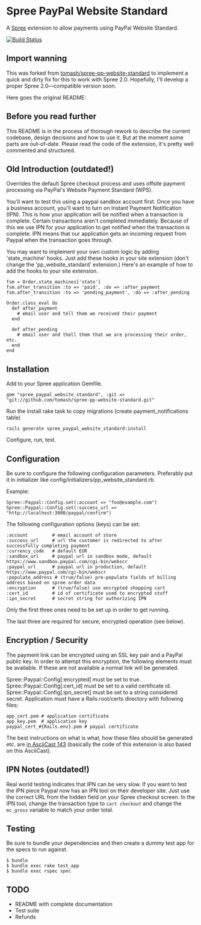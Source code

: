 # Spree PayPal Website Standard

A [Spree](http://spreecommerce.com) extension to allow payments using PayPal Website Standard.

[![Build Status](https://secure.travis-ci.org/tomash/spree-pp-website-standard.png)](http://travis-ci.org/tomash/spree-pp-website-standard)

## Import wanning

This was forked from [tomash/spree-pp-website-standard](https://github.com/tomash/spree-pp-website-standard) to implement a quick and dirty fix for this to work with Spree 2.0. Hopefully, I'll develop a proper Spree 2.0—compatible version soon.

Here goes the original README:

## Before you read further

This README is in the process of thorough rework to describe the current codebase, design decisions and how to use it. But at the moment some parts are out-of-date. Please read the code of the extension, it's pretty well commented and structured. 

## Old Introduction (outdated!)

Overrides the default Spree checkout process and uses offsite payment processing via PayPal's Website Payment Standard (WPS).  

You'll want to test this using a paypal sandbox account first.  Once you have a business account, you'll want to turn on Instant Payment Notification (IPN).  This is how your application will be notified when a transaction is complete.  Certain transactions aren't completed immediately.  Because of this we use IPN for your application to get notified when the transaction is complete.  IPN means that our application gets an incoming request from Paypal when the transaction goes through.  

You may want to implement your own custom logic by adding 'state_machine' hooks.  Just add these hooks in your site extension (don't change the 'pp_website_standard' extension.) Here's an example of how to add the hooks to your site extension.


    fsm = Order.state_machines['state']  
    fsm.after_transition :to => 'paid', :do => :after_payment
    fsm.after_transition :to => 'pending_payment', :do => :after_pending  
    
    Order.class_eval do  
      def after_payment
        # email user and tell them we received their payment
      end
      
      def after_pending
        # email user and thell them that we are processing their order, etc.
      end
    end


## Installation 

Add to your Spree application Gemfile.

    gem "spree_paypal_website_standard", :git => "git://github.com/tomash/spree-pp-website-standard.git"

Run the install rake task to copy migrations (create payment_notifications table)

    rails generate spree_paypal_website_standard:install

Configure, run, test.


## Configuration

Be sure to configure the following configuration parameters. Preferably put it in initializer like config/initializers/pp_website_standard.rb.

Example:

    Spree::Paypal::Config.set(:account => "foo@example.com") 
    Spree::Paypal::Config.set(:success_url => "http://localhost:3000/paypal/confirm")
    

The following configuration options (keys) can be set:

    :account         # email account of store 
    :success_url     # url the customer is redirected to after successfully completing payment
    :currency_code   # default EUR
    :sandbox_url     # paypal url in sandbox mode, default https://www.sandbox.paypal.com/cgi-bin/webscr
    :paypal_url      # paypal url in production, default https://www.paypal.com/cgi-bin/webscr
    :populate_address # (true/false) pre-populate fields of billing address based on spree order data
    :encryption      # (true/false) use encrypted shopping cart
    :cert_id         # id of certificate used to encrypted stuff
    :ipn_secret      # secret string for authorizing IPN

Only the first three ones need to be set up in order to get running. 

The last three are required for secure, encrypted operation (see below).

## Encryption / Security

The payment link can be encrypted using an SSL key pair and a PayPal public key. In order to attempt this encryption, the following elements must be available. If these are not available a normal link will be generated.

Spree::Paypal::Config[:encrypted] must be set to true.
Spree::Paypal::Config[:cert_id] must be set to a valid certificate id.
Spree::Paypal::Config[:ipn_secret] must be set to a string considered secret.
Application must have a Rails.root/certs directory with following files:

    app_cert.pem # application certificate
    app_key.pem  # application key
    paypal_cert_#{Rails.env}.pem # paypal certificate

The best instructions on what is what, how these files should be generated etc. are [in AsciiCast 143](http://asciicasts.com/episodes/143-paypal-security) (basically the code of this extension is also based on this AsciiCast). 

## IPN Notes (outdated!)

Real world testing indicates that IPN can be very slow.  If you want to test the IPN piece Paypal now has an IPN tool on their developer site.  Just use the correct URL from the hidden field on your Spree checkout screen.  In the IPN tool, change the transaction type to `cart checkout` and change the `mc_gross` variable to match your order total.


## Testing

Be sure to bundle your dependencies and then create a dummy test app for the specs to run against.

    $ bundle
    $ bundle exec rake test_app
    $ bundle exec rspec spec


## TODO

* README with complete documentation
* Test suite
* Refunds
